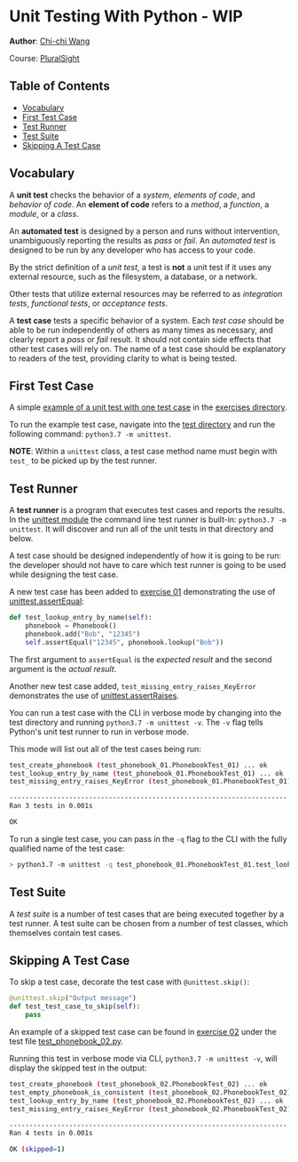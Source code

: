 # Unit Testing With Python - WIP
**Author**: [Chi-chi Wang](https://github.com/chichiwang)

Course: [PluralSight](https://app.pluralsight.com/library/courses/unit-testing-python/table-of-contents)

## Table of Contents
* [Vocabulary](#vocabulary)
* [First Test Case](#first-test-case)
* [Test Runner](#test-runner)
* [Test Suite](#test-suite)
* [Skipping A Test Case](#skipping-a-test-case)

## Vocabulary
A **unit test** checks the behavior of a *system*, *elements of code*, and *behavior of code*. An **element of code** refers to a *method*, a *function*, a *module*, or a *class*.

An **automated test** is designed by a person and runs without intervention, unambiguously reporting the results as *pass* or *fail*. An *automated test* is designed to be run by any developer who has access to your code.

By the strict definition of a *unit test*, a test is **not** a unit test if it uses any external resource, such as the filesystem, a database, or a network.

Other tests that utilize external resources may be referred to as *integration tests*, *functional tests*, or *acceptance tests*.

A **test case** tests a specific behavior of a system. Each *test case* should be able to be run independently of others as many times as necessary, and clearly report a *pass* or *fail* result. It should not contain side effects that other test cases will rely on. The name of a test case should be explanatory to readers of the test, providing clarity to what is being tested.

## First Test Case
A simple [example of a unit test with one test case](./exercises/00%20-%20simple%20test%20case/test_phonebook_00.py) in the [exercises directory](./exercises).

To run the example test case, navigate into the [test directory](./exercises/00%20-%20simple%20test%20case) and run the following command: `python3.7 -m unittest`.

**NOTE**: Within a `unittest` class, a test case method name must begin with `test_` to be picked up by the test runner.

## Test Runner
A **test runner** is a program that executes test cases and reports the results. In the [unittest module](https://docs.python.org/3/library/unittest.html) the command line test runner is built-in: `python3.7 -m unittest`. It will discover and run all of the unit tests in that directory and below.

A test case should be designed independently of how it is going to be run: the developer should not have to care which test runner is going to be used while designing the test case.

A new test case has been added to [exercise 01](./exercises/01%20-%20assertEqual) demonstrating the use of [unittest.assertEqual](https://docs.python.org/3/library/unittest.html#unittest.TestCase.assertEqual):

```python
def test_lookup_entry_by_name(self):
    phonebook = Phonebook()
    phonebook.add("Bob", "12345")
    self.assertEqual("12345", phonebook.lookup("Bob"))
```

The first argument to `assertEqual` is the *expected result* and the second argument is the *actual result*.

Another new test case added, `test_missing_entry_raises_KeyError` demonstrates the use of [unittest.assertRaises](https://docs.python.org/3/library/unittest.html#unittest.TestCase.assertRaises).

You can run a test case with the CLI in verbose mode by changing into the test directory and running `python3.7 -m unittest -v`. The `-v` flag tells Python's unit test runner to run in verbose mode.

This mode will list out all of the test cases being run:
```bash
test_create_phonebook (test_phonebook_01.PhonebookTest_01) ... ok
test_lookup_entry_by_name (test_phonebook_01.PhonebookTest_01) ... ok
test_missing_entry_raises_KeyError (test_phonebook_01.PhonebookTest_01) ... ok

----------------------------------------------------------------------
Ran 3 tests in 0.001s

OK
```

To run a single test case, you can pass in the `-q` flag to the CLI with the fully qualified name of the test case:
```bash
> python3.7 -m unittest -q test_phonebook_01.PhonebookTest_01.test_lookup_entry_by_name
```

## Test Suite
A *test suite* is a number of test cases that are being executed together by a test runner. A test suite can be chosen from a number of test classes, which themselves contain test cases.

## Skipping A Test Case
To skip a test case, decorate the test case with `@unittest.skip()`:
```python
@unittest.skip("Output message")
def test_test_case_to_skip(self):
    pass
```

An example of a skipped test case can be found in [exercise 02](./exercises/02%20-%20skip%20test%20case) under the test file [test_phonebook_02.py](./exercises/02%20-%20skip%20test%20case/test_phonebook_02.py). 

Running this test in verbose mode via CLI, `python3.7 -m unittest -v`, will display the skipped test in the output:
```bash
test_create_phonebook (test_phonebook_02.PhonebookTest_02) ... ok
test_empty_phonebook_is_consistent (test_phonebook_02.PhonebookTest_02) ... skipped 'WIP'
test_lookup_entry_by_name (test_phonebook_02.PhonebookTest_02) ... ok
test_missing_entry_raises_KeyError (test_phonebook_02.PhonebookTest_02) ... ok

----------------------------------------------------------------------
Ran 4 tests in 0.001s

OK (skipped=1)
```
